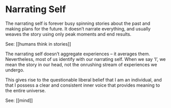# Narrating Self

The narrating self is forever busy spinning stories about the past and making plans for the future. It doesn’t narrate everything, and usually weaves the story using only peak moments and end results.

See: [[humans think in stories]]

The narrating self doesn’t aggregate experiences – it averages them. Nevertheless, most of us identify with our narrating self. When we say ‘I’, we mean the story in our head, not the onrushing stream of experiences we undergo.

This gives rise to the questionable liberal belief that I am an individual, and that I possess a clear and consistent inner voice that provides meaning to the entire universe.

See: [[mind]]